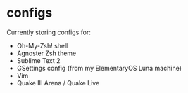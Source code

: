 configs
=======
Currently storing configs for:

* Oh-My-Zsh! shell
* Agnoster Zsh theme
* Sublime Text 2
* GSettings config (from my ElementaryOS Luna machine)
* Vim
* Quake III Arena / Quake Live
